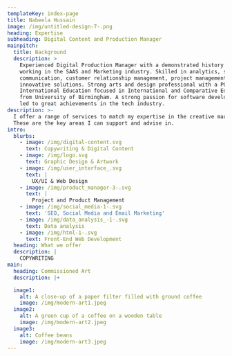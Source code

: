```yaml
---
templateKey: index-page
title: Nabeela Hussain
image: /img/untitled-design-7-.png
heading: Expertise
subheading: Digital Content and Production Manager
mainpitch:
  title: Background
  description: >
    Experienced Digital Production Manager with a demonstrated history of
    working in the SAAS and Marketing industry. Skilled in analytics, sales,
    communication, customer relationship management, project management and
    innovative solutions. Strong arts and design professional with a PGCert
    International Education focused in International and Comparative Education
    from University of Birmingham. A strong passion for software development has
    led to great achievements in the tech industry.
description: >-
  I offer a range of services to match my expertise in the creative markets.
  These are the key areas I can support and advise in.
intro:
  blurbs:
    - image: /img/digital-content.svg
      text: Copywriting & Digital Content
    - image: /img/logo.svg
      text: Graphic Design & Artwork
    - image: /img/user_interface_.svg
      text: |
        UX/UI & Web Design
    - image: /img/product_manager-3-.svg
      text: |
        Project and Product Management
    - image: /img/social_media-1-.svg
      text: 'SEO, Social Media and Email Marketing'
    - image: /img/data_analysis_-1-.svg
      text: Data analysis
    - image: /img/html-1-.svg
      text: Front-End Web Development
  heading: What we offer
  description: |
    COPYWRITING
main:
  heading: Commissioned Art
  description: |+

  image1:
    alt: A close-up of a paper filter filled with ground coffee
    image: /img/modern-art1.jpeg
  image2:
    alt: A green cup of a coffee on a wooden table
    image: /img/modern-art2.jpeg
  image3:
    alt: Coffee beans
    image: /img/modern-art3.jpeg
---
```

